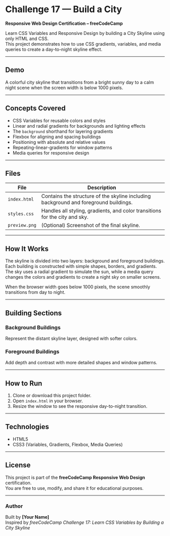 # Challenge 17 — Build a City

**Responsive Web Design Certification – freeCodeCamp**

Learn CSS Variables and Responsive Design by building a City Skyline using only HTML and CSS.  
This project demonstrates how to use CSS gradients, variables, and media queries to create a day-to-night skyline effect.

---

## Demo

A colorful city skyline that transitions from a bright sunny day to a calm night scene when the screen width is below 1000 pixels.

---

## Concepts Covered

- CSS Variables for reusable colors and styles  
- Linear and radial gradients for backgrounds and lighting effects  
- The `background` shorthand for layering gradients  
- Flexbox for aligning and spacing buildings  
- Positioning with absolute and relative values  
- Repeating-linear-gradients for window patterns  
- Media queries for responsive design  

---

## Files

| File | Description |
|------|--------------|
| `index.html` | Contains the structure of the skyline including background and foreground buildings. |
| `styles.css` | Handles all styling, gradients, and color transitions for the city and sky. |
| `preview.png` | (Optional) Screenshot of the final skyline. |

---

## How It Works

The skyline is divided into two layers: background and foreground buildings.  
Each building is constructed with simple shapes, borders, and gradients.  
The sky uses a radial gradient to simulate the sun, while a media query changes the colors and gradients to create a night sky on smaller screens.  

When the browser width goes below 1000 pixels, the scene smoothly transitions from day to night.  

---

## Building Sections

### Background Buildings
Represent the distant skyline layer, designed with softer colors.

### Foreground Buildings
Add depth and contrast with more detailed shapes and window patterns.

---

## How to Run

1. Clone or download this project folder.  
2. Open `index.html` in your browser.  
3. Resize the window to see the responsive day-to-night transition.  

---

## Technologies

- HTML5  
- CSS3 (Variables, Gradients, Flexbox, Media Queries)

---

## License

This project is part of the **freeCodeCamp Responsive Web Design** certification.  
You are free to use, modify, and share it for educational purposes.

---

### Author

Built by **[Your Name]**  
Inspired by *freeCodeCamp Challenge 17: Learn CSS Variables by Building a City Skyline*
